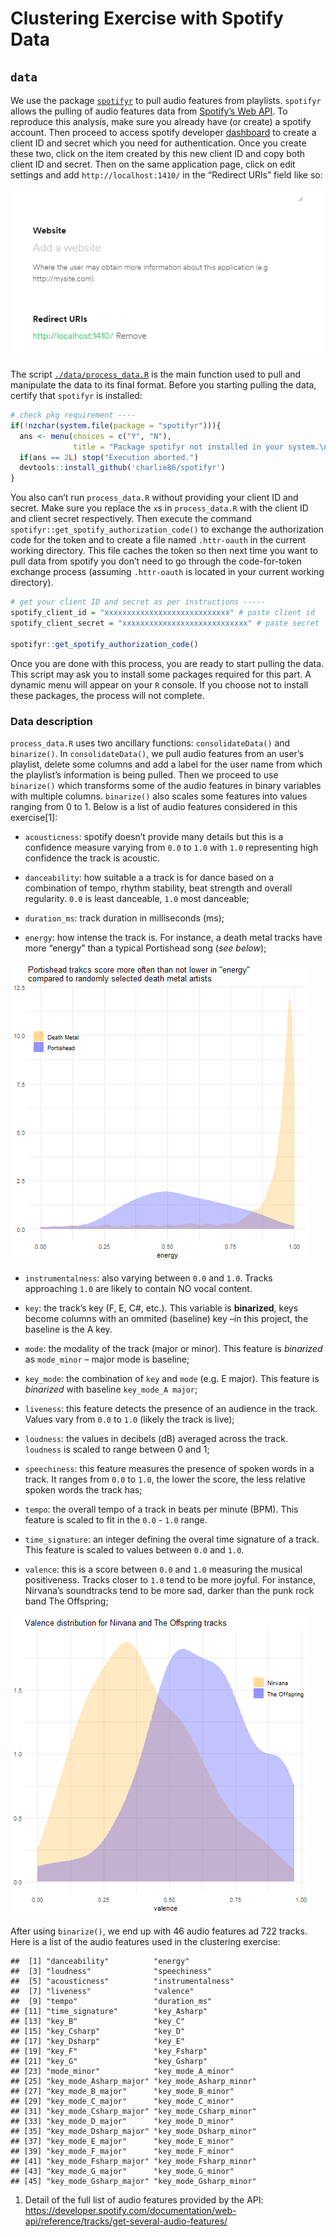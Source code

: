 Clustering Exercise with Spotify Data
================

## `data`

We use the package [`spotifyr`](https://github.com/charlie86/spotifyr)
to pull audio features from playlists. `spotifyr` allows the pulling of
audio features data from [Spotify’s Web
API](https://developer.spotify.com/documentation/web-api/). To reproduce
this analysis, make sure you already have (or create) a spotify account.
Then proceed to access spotify developer
[dashboard](https://developer.spotify.com/dashboard/) to create a client
ID and secret which you need for authentication. Once you create these
two, click on the item created by this new client ID and copy both
client ID and secret. Then on the same application page, click on edit
settings and add `http://localhost:1410/` in the “Redirect URls” field
like so:

![](./img/redirect_url.png)

The script
[`./data/process_data.R`](https://github.com/jdemello/mat4376/blob/master/project3/data/process_data.R)
is the main function used to pull and manipulate the data to its final
format. Before you starting pulling the data, certify that `spotifyr` is
installed:

``` r
# check pkg requirement ----
if(!nzchar(system.file(package = "spotifyr"))){
  ans <- menu(choices = c("Y", "N"),
              title = "Package spotifyr not installed in your system.\n\nDo you wish to install it? (The function will thrown an error if 'N')")
  if(ans == 2L) stop("Execution aborted.")
  devtools::install_github('charlie86/spotifyr')
}
```

You also can’t run `process_data.R` without providing your client ID and
secret. Make sure you replace the `x`s in `process_data.R` with the
client ID and client secret respectively. Then execute the command
`spotifyr::get_spotify_authorization_code()` to exchange the
authorization code for the token and to create a file named
`.httr-oauth` in the current working directory. This file caches the
token so then next time you want to pull data from spotify you don’t
need to go through the code-for-token exchange process (assuming
`.httr-oauth` is located in your current working directory).

``` r
# get your client ID and secret as per instructions -----
spotify_client_id = "xxxxxxxxxxxxxxxxxxxxxxxxxxxx" # paste client id
spotify_client_secret = "xxxxxxxxxxxxxxxxxxxxxxxxxxxx" # paste secret 

spotifyr::get_spotify_authorization_code()
```

Once you are done with this process, you are ready to start pulling the
data. This script may ask you to install some packages required for this
part. A dynamic menu will appear on your `R` console. If you choose not
to install these packages, the process will not complete.

### Data description

`process_data.R` uses two ancillary functions: `consolidateData()` and
`binarize()`. In `consolidateData()`, we pull audio features from an
user’s playlist, delete some columns and add a label for the user name
from which the playlist’s information is being pulled. Then we proceed
to use `binarize()` which transforms some of the audio features in
binary variables with multiple columns. `binarize()` also scales some
features into values ranging from 0 to 1. Below is a list of audio
features considered in this exercise\[1\]:

  - `acousticness`: spotify doesn’t provide many details but this is a
    confidence measure varying from `0.0` to `1.0` with `1.0`
    representing high confidence the track is acoustic.

  - `danceability`: how suitable a a track is for dance based on a
    combination of tempo, rhythm stability, beat strength and overall
    regularity. `0.0` is least danceable, `1.0` most danceable;

  - `duration_ms`: track duration in milliseconds (ms);

  - `energy`: how intense the track is. For instance, a death metal
    tracks have more “energy” than a typical Portishead song (*see
    below*);

![](./img/portishead_energy.png)

  - `instrumentalness`: also varying between `0.0` and `1.0`. Tracks
    approaching `1.0` are likely to contain NO vocal content.

  - `key`: the track’s key (F, E, C\#, etc.). This variable is
    **binarized**, keys become columns with an ommited (baseline) key
    –in this project, the baseline is the A key.

  - `mode`: the modality of the track (major or minor). This feature is
    *binarized* as `mode_minor` – major mode is baseline;

  - `key_mode`: the combination of `key` and `mode` (e.g. E major). This
    feature is *binarized* with baseline `key_mode_A major`;

  - `liveness`: this feature detects the presence of an audience in the
    track. Values vary from `0.0` to `1.0` (likely the track is live);

  - `loudness`: the values in decibels (dB) averaged across the track.
    `loudness` is scaled to range between 0 and 1;

  - `speechiness`: this feature measures the presence of spoken words in
    a track. It ranges from `0.0` to `1.0`, the lower the score, the
    less relative spoken words the track has;

  - `tempo`: the overall tempo of a track in beats per minute (BPM).
    This feature is scaled to fit in the `0.0` - `1.0` range.

  - `time_signature`: an integer defining the overal time signature of a
    track. This feature is scaled to values between `0.0` and `1.0`.

  - `valence`: this is a score between `0.0` and `1.0` measuring the
    musical positiveness. Tracks closer to `1.0` tend to be more joyful.
    For instance, Nirvana’s soundtracks tend to be more sad, darker than
    the punk rock band The Offspring;

![](./img/nirvana_valence.png)

After using `binarize()`, we end up with 46 audio features ad 722
tracks. Here is a list of the audio features used in the clustering
exercise:

    ##  [1] "danceability"          "energy"               
    ##  [3] "loudness"              "speechiness"          
    ##  [5] "acousticness"          "instrumentalness"     
    ##  [7] "liveness"              "valence"              
    ##  [9] "tempo"                 "duration_ms"          
    ## [11] "time_signature"        "key_Asharp"           
    ## [13] "key_B"                 "key_C"                
    ## [15] "key_Csharp"            "key_D"                
    ## [17] "key_Dsharp"            "key_E"                
    ## [19] "key_F"                 "key_Fsharp"           
    ## [21] "key_G"                 "key_Gsharp"           
    ## [23] "mode_minor"            "key_mode_A_minor"     
    ## [25] "key_mode_Asharp_major" "key_mode_Asharp_minor"
    ## [27] "key_mode_B_major"      "key_mode_B_minor"     
    ## [29] "key_mode_C_major"      "key_mode_C_minor"     
    ## [31] "key_mode_Csharp_major" "key_mode_Csharp_minor"
    ## [33] "key_mode_D_major"      "key_mode_D_minor"     
    ## [35] "key_mode_Dsharp_major" "key_mode_Dsharp_minor"
    ## [37] "key_mode_E_major"      "key_mode_E_minor"     
    ## [39] "key_mode_F_major"      "key_mode_F_minor"     
    ## [41] "key_mode_Fsharp_major" "key_mode_Fsharp_minor"
    ## [43] "key_mode_G_major"      "key_mode_G_minor"     
    ## [45] "key_mode_Gsharp_major" "key_mode_Gsharp_minor"

1.  Detail of the full list of audio features provided by the API:
    <https://developer.spotify.com/documentation/web-api/reference/tracks/get-several-audio-features/>
